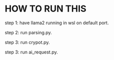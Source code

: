 # HOW TO RUN THIS 
step 1: have llama2 running in wsl on default port.

step 2: run parsing.py.

step 3: run crypot.py.

step 3: run ai_request.py.

